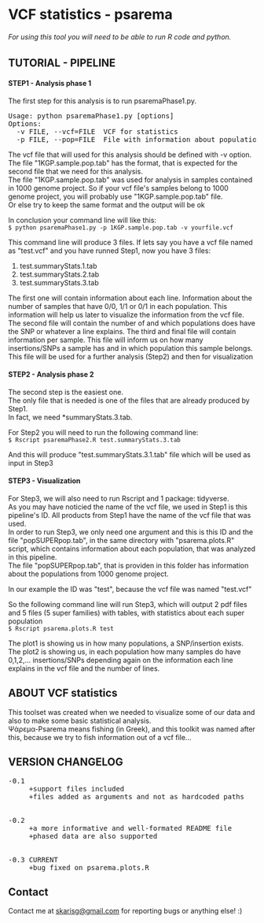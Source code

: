 # VCF statistics - psarema
###### For using this tool you will need to be able to run R code and python.


## TUTORIAL - PIPELINE
#### STEP1 - Analysis phase 1
The first step for this analysis is to run psaremaPhase1.py.

<pre>Usage: python psaremaPhase1.py [options]
Options:
  -v FILE, --vcf=FILE  VCF for statistics
  -p FILE, --pop=FILE  File with information about populations</pre>
  
  The vcf file that will used for this analysis should be defined with -v option.<br/>
The file "1KGP.sample.pop.tab" has the format, that is expected for the second file that we need for this analysis.<br/>
The file "1KGP.sample.pop.tab" was used for analysis in samples contained in 1000 genome project. So if your vcf file's samples belong to 1000 genome project,
you will probably use "1KGP.sample.pop.tab" file.<br/>
Or else try to keep the same format and the output will be ok

In conclusion your command line will like this: <br/>
``` $ python psaremaPhase1.py -p 1KGP.sample.pop.tab -v yourfile.vcf ```

This command line will produce 3 files.
If lets say you have a vcf file named as "test.vcf" and you have runned Step1, now you have 3 files:
1. test.summaryStats.1.tab
2. test.summaryStats.2.tab
3. test.summaryStats.3.tab

The first one will contain information about each line. Information about the number of samples that have 0/0, 1/1 or 0/1 in each population. This information will help us later to visualize the information from the vcf file.
The second file will contain the number of and which populations does have the SNP or whatever a line explains.
The third and final file will contain information per sample. This file will inform us on how many insertions/SNPs a sample has and in which population this sample belongs. This file will be used for a further analysis (Step2) and then for visualization


#### STEP2 - Analysis phase 2
The second step is the easiest one.<br/>
The only file that is needed is one of the files that are already produced by Step1.<br/>
In fact, we need *summaryStats.3.tab.<br/>

For Step2 you will need to run the following command line:<br/>
``` $ Rscript psaremaPhase2.R test.summaryStats.3.tab ```

And this will produce "test.summaryStats.3.1.tab" file which will be used as input in Step3


#### STEP3 - Visualization
For Step3, we will also need to run Rscript and 1 package: tidyverse.<br/>
As you may have noticied the name of the vcf file, we used in Step1 is this pipeline's ID. All products from Step1 have the name of the vcf file that was used.<br/>
In order to run Step3, we only need one argument and this is this ID and the file "popSUPERpop.tab", in the same directory with "psarema.plots.R" script, which contains information about each population, that was analyzed in this pipeline.<br/> 
The file "popSUPERpop.tab", that is providen in this folder has information about the populations from 1000 genome project.

In our example the ID was "test", because the vcf file was named "test.vcf"

So the following command line will run Step3, which will output 2 pdf files and 5 files (5 super families) with tables, with statistics about each super population<br/>
``` $ Rscript psarema.plots.R test ```

The plot1 is showing us in how many populations, a SNP/insertion exists.<br/>
The plot2 is showing us, in each population how many samples do have 0,1,2,... insertions/SNPs depending again on the information each line explains in the vcf file and the number of lines.


## ABOUT VCF statistics
This toolset was created when we needed to visualize some of our data and also to make some basic statistical analysis.<br/>
Ψάρεμα-Psarema means fishing (in Greek), and this toolkit was named after this, because we try to fish information out of a vcf file...


## VERSION CHANGELOG
<pre>
-0.1 
     +support files included
     +files added as arguments and not as hardcoded paths
<br/>
-0.2 
     +a more informative and well-formated README file
     +phased data are also supported
<br/>
-0.3 CURRENT
     +bug fixed on psarema.plots.R
</pre>
## Contact
Contact me at skarisg@gmail.com for reporting bugs or anything else! :)
